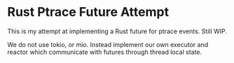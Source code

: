 # Rust Ptrace Future Attempt

This is my attempt at implementing a Rust future for ptrace events. Still WIP.

We do not use tokio, or mio. Instead implement our own executor and reactor which
communicate with futures through thread local state.
